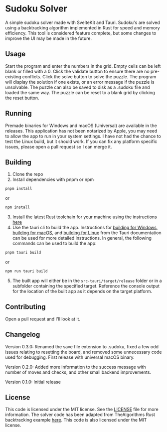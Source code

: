 # Sudoku Solver

A simple sudoku solver made with SvelteKit and Tauri. Sudoku's are solved using a backtracking algorithm implemented in Rust for speed and memory efficiency.
This tool is considered feature complete, but some changes to improve the UI may be made in the future.

## Usage

Start the program and enter the numbers in the grid. Empty cells can be left blank or filled with a 0. Click the validate button to ensure there are no pre-existing conflicts. Click the solve button to solve the puzzle. The program will display the solution if one exists, or an error message if the puzzle is unsolvable. The puzzle can also be saved to disk as a .sudoku file and loaded the same way. The puzzle can be reset to a blank grid by clicking the reset button.

## Running

Premade binaries for Windows and macOS (Universal) are available in the releases. This application has not been notarized by Apple, you may need to allow the app to run in your system settings.
I have not had the chance to test the Linux build, but it should work. If you can fix any platform specific issues, please open a pull request so I can merge it.

## Building

1. Clone the repo
2. Install dependencies with pnpm or npm

```bash
pnpm install
```

or

```bash
npm install
```

3. Install the latest Rust toolchain for your machine using the instructions [here](https://www.rust-lang.org/tools/install)
4. Use the tauri cli to build the app. Instructions for [building for Windows](https://tauri.app/v1/guides/building/windows), [building for macOS](https://tauri.app/v1/guides/building/macos), and [building for Linux](https://tauri.app/v1/guides/building/linux) from the Tauri documentation can be used for more detailed instructions. In general, the following commands can be used to build the app:

```bash
pnpm tauri build
```

or

```bash
npm run tauri build
```

5. The built app will either be in the `src-tauri/target/release` folder or in a subfolder containing the specified target. Reference the console output for the location of the built app as it depends on the target platform.

## Contributing

Open a pull request and I'll look at it.

## Changelog

Version 0.3.0: Renamed the save file extension to .sudoku, fixed a few odd issues relating to resetting the board, and removed some unnecessary code used for debugging. First release with universal macOS binary.

Version 0.2.0: Added more information to the success message with number of moves and checks, and other small backend improvements.

Version 0.1.0: Initial release

## License

This code is licensed under the MIT license. See the [LICENSE](LICENSE) file for more information.
The solver code has been adapted from TheAlgorithms Rust backtracking example [here](https://github.com/TheAlgorithms/Rust/blob/master/src/backtracking/sudoku.rs). This code is also licensed under the MIT license.
